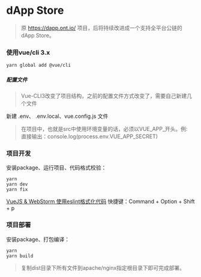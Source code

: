 # dApp Store
> 原 https://dapp.ont.io/ 项目，后将持续改进成一个支持全平台公链的dApp Store。



### 使用vue/cli 3.x
```bash
yarn global add @vue/cli
```


##### 配置文件
> Vue-CLI3改变了项目结构，之前的配置文件方式改变了，需要自己新建几个文件

新建 .env、 .env.local、vue.config.js 文件
> 在项目中，也就是src中使用环境变量的话，必须以VUE_APP_开头。例:   
直接输出：console.log(process.env.VUE_APP_SECRET)



### 项目开发
安装package、运行项目、代码格式校验：
```
yarn
yarn dev
yarn fix
```

[VueJS & WebStorm 使用eslint格式化代码](https://www.jianshu.com/p/687b6e96458a)
快捷键：Command + Option + Shift + p



### 项目部署
安装package、打包编译：
```
yarn
yarn build
```
> 复制dist目录下所有文件到apache/nginx指定根目录下即可完成部署。


